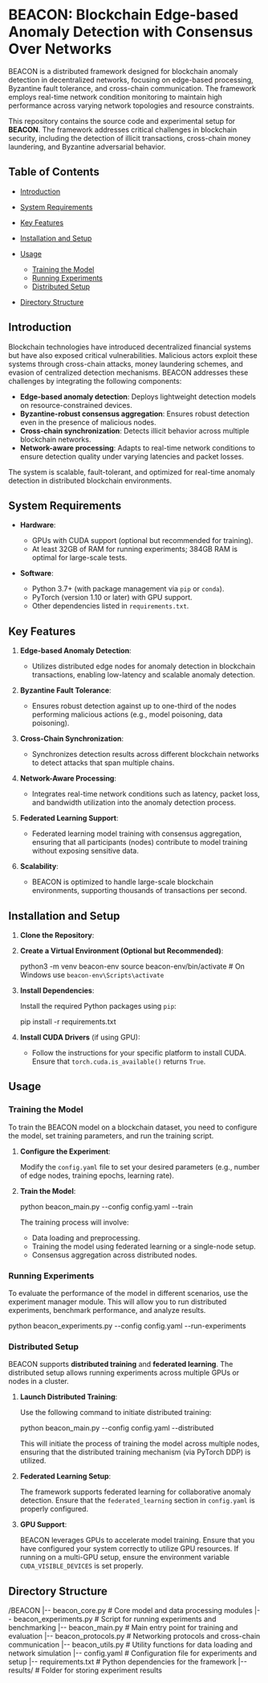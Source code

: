 # BEACON: Blockchain Edge-based Anomaly Detection with Consensus Over Networks

BEACON is a distributed framework designed for blockchain anomaly detection in decentralized networks, focusing on edge-based processing, Byzantine fault tolerance, and cross-chain communication. The framework employs real-time network condition monitoring to maintain high performance across varying network topologies and resource constraints.

This repository contains the source code and experimental setup for **BEACON**. The framework addresses critical challenges in blockchain security, including the detection of illicit transactions, cross-chain money laundering, and Byzantine adversarial behavior.

## Table of Contents

* [Introduction](#introduction)
* [System Requirements](#system-requirements)
* [Key Features](#key-features)
* [Installation and Setup](#installation-and-setup)
* [Usage](#usage)

  * [Training the Model](#training-the-model)
  * [Running Experiments](#running-experiments)
  * [Distributed Setup](#distributed-setup)
* [Directory Structure](#directory-structure)

## Introduction

Blockchain technologies have introduced decentralized financial systems but have also exposed critical vulnerabilities. Malicious actors exploit these systems through cross-chain attacks, money laundering schemes, and evasion of centralized detection mechanisms. BEACON addresses these challenges by integrating the following components:

* **Edge-based anomaly detection**: Deploys lightweight detection models on resource-constrained devices.
* **Byzantine-robust consensus aggregation**: Ensures robust detection even in the presence of malicious nodes.
* **Cross-chain synchronization**: Detects illicit behavior across multiple blockchain networks.
* **Network-aware processing**: Adapts to real-time network conditions to ensure detection quality under varying latencies and packet losses.

The system is scalable, fault-tolerant, and optimized for real-time anomaly detection in distributed blockchain environments.

## System Requirements

* **Hardware**:

  * GPUs with CUDA support (optional but recommended for training).
  * At least 32GB of RAM for running experiments; 384GB RAM is optimal for large-scale tests.
* **Software**:

  * Python 3.7+ (with package management via `pip` or `conda`).
  * PyTorch (version 1.10 or later) with GPU support.
  * Other dependencies listed in `requirements.txt`.

## Key Features

1. **Edge-based Anomaly Detection**:

   * Utilizes distributed edge nodes for anomaly detection in blockchain transactions, enabling low-latency and scalable anomaly detection.

2. **Byzantine Fault Tolerance**:

   * Ensures robust detection against up to one-third of the nodes performing malicious actions (e.g., model poisoning, data poisoning).

3. **Cross-Chain Synchronization**:

   * Synchronizes detection results across different blockchain networks to detect attacks that span multiple chains.

4. **Network-Aware Processing**:

   * Integrates real-time network conditions such as latency, packet loss, and bandwidth utilization into the anomaly detection process.

5. **Federated Learning Support**:

   * Federated learning model training with consensus aggregation, ensuring that all participants (nodes) contribute to model training without exposing sensitive data.

6. **Scalability**:

   * BEACON is optimized to handle large-scale blockchain environments, supporting thousands of transactions per second.

## Installation and Setup

1. **Clone the Repository**:

  

2. **Create a Virtual Environment (Optional but Recommended)**:

   
   python3 -m venv beacon-env
   source beacon-env/bin/activate  # On Windows use `beacon-env\Scripts\activate`
   

3. **Install Dependencies**:

   Install the required Python packages using `pip`:

  
   pip install -r requirements.txt
   

4. **Install CUDA Drivers** (if using GPU):

   * Follow the instructions for your specific platform to install CUDA. Ensure that `torch.cuda.is_available()` returns `True`.

## Usage

### Training the Model

To train the BEACON model on a blockchain dataset, you need to configure the model, set training parameters, and run the training script.

1. **Configure the Experiment**:

   Modify the `config.yaml` file to set your desired parameters (e.g., number of edge nodes, training epochs, learning rate).

2. **Train the Model**:

   
   python beacon_main.py --config config.yaml --train
   

   The training process will involve:

   * Data loading and preprocessing.
   * Training the model using federated learning or a single-node setup.
   * Consensus aggregation across distributed nodes.

### Running Experiments

To evaluate the performance of the model in different scenarios, use the experiment manager module. This will allow you to run distributed experiments, benchmark performance, and analyze results.

python beacon_experiments.py --config config.yaml --run-experiments


### Distributed Setup

BEACON supports **distributed training** and **federated learning**. The distributed setup allows running experiments across multiple GPUs or nodes in a cluster.

1. **Launch Distributed Training**:

   Use the following command to initiate distributed training:

 
   python beacon_main.py --config config.yaml --distributed
   

   This will initiate the process of training the model across multiple nodes, ensuring that the distributed training mechanism (via PyTorch DDP) is utilized.

2. **Federated Learning Setup**:

   The framework supports federated learning for collaborative anomaly detection. Ensure that the `federated_learning` section in `config.yaml` is properly configured.

3. **GPU Support**:

   BEACON leverages GPUs to accelerate model training. Ensure that you have configured your system correctly to utilize GPU resources. If running on a multi-GPU setup, ensure the environment variable `CUDA_VISIBLE_DEVICES` is set properly.

## Directory Structure

/BEACON
|-- beacon_core.py              # Core model and data processing modules
|-- beacon_experiments.py       # Script for running experiments and benchmarking
|-- beacon_main.py              # Main entry point for training and evaluation
|-- beacon_protocols.py         # Networking protocols and cross-chain communication
|-- beacon_utils.py             # Utility functions for data loading and network simulation
|-- config.yaml                 # Configuration file for experiments and setup
|-- requirements.txt            # Python dependencies for the framework
|-- results/                    # Folder for storing experiment results